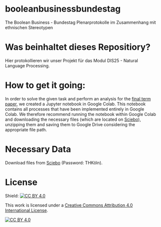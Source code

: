 # booleanbusinessbundestag
The Boolean Business - Bundestag Plenarprotokolle im Zusammenhang mit ethnischen Stereotypen

# Was beinhaltet dieses Repositiory?

Hier protokollieren wir unser Projekt für das Modul DIS25 - Natural Language Processing.

# How to get it going:

In order to solve the given task and perform an analysis for the [final term paper](An_analysis_about_the_ethnic_stereotypes_within_the_plenary_records_of_the_German_Bundestag_from_1983_2021_.pdf), we created a Jupyter notebook in Google Colab. This notebook contains all processes that have been implemented entirely in Google Colab. We therefore recommend running the notebook within Google Colab and downloading the necessary files (which are located on [Sciebo](https://th-koeln.sciebo.de/s/DKnDgSGK0SARBaB)), unzipping them and saving them to Google Drive considering the appropriate file path.

# Necessary Data

Download files from [Sciebo](https://th-koeln.sciebo.de/s/DKnDgSGK0SARBaB) (Password: THKöln).

# License
Shield: [![CC BY 4.0][cc-by-shield]][cc-by]

This work is licensed under a
[Creative Commons Attribution 4.0 International License][cc-by].

[![CC BY 4.0][cc-by-image]][cc-by]

[cc-by]: http://creativecommons.org/licenses/by/4.0/
[cc-by-image]: https://i.creativecommons.org/l/by/4.0/88x31.png
[cc-by-shield]: https://img.shields.io/badge/License-CC%20BY%204.0-lightgrey.svg
